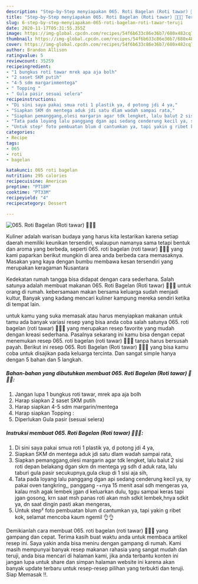 ```yaml
---
description: "Step-by-Step menyiapakan 065. Roti Bagelan (Roti tawar) 🍞🍞🍞 Teruji"
title: "Step-by-Step menyiapakan 065. Roti Bagelan (Roti tawar) 🍞🍞🍞 Teruji"
slug: 6-step-by-step-menyiapakan-065-roti-bagelan-roti-tawar-teruji
date: 2020-11-17T05:31:55.355Z
image: https://img-global.cpcdn.com/recipes/54f6b633c86e36b7/680x482cq70/065-roti-bagelan-roti-tawar-🍞🍞🍞-foto-resep-utama.jpg
thumbnail: https://img-global.cpcdn.com/recipes/54f6b633c86e36b7/680x482cq70/065-roti-bagelan-roti-tawar-🍞🍞🍞-foto-resep-utama.jpg
cover: https://img-global.cpcdn.com/recipes/54f6b633c86e36b7/680x482cq70/065-roti-bagelan-roti-tawar-🍞🍞🍞-foto-resep-utama.jpg
author: Brandon Allison
ratingvalue: 5
reviewcount: 35259
recipeingredient:
- "1 bungkus roti tawar mrek apa aja bolh"
- "2 saset SKM putih"
- "4-5 sdm margarinmentega"
- " Topping "
- " Gula pasir sesuai selera"
recipeinstructions:
- "Di sini saya pakai smua roti 1 plastik ya, d potong jdi 4 ya,"
- "Siapkan SKM dn mentega aduk jdi satu dlam wadah sampai rata,"
- "Siapkan pemanggang,olesi margarin agar tdk lengket, lalu balut 2 sisi roti depan belakang dgan skm dn mentega yg sdh d aduk rata, lalu taburi gula pasir secukupnya,gula ckup di 1 sisi aja sih,"
- "Tata pada loyang lalu panggang dgan api sedang cenderung kecil ya, sy pakai oven tangkring,, panggang -+nya 15 menit asal sdh mengeras ya, kalau msh agak lembek jgan d keluarkan dulu, tggu sampai keras tapi jgan gosong, krn saat msh panas roti akan msh sdkit lembek,hnya sdkit ya, dn saat dingin pasti akan mengeras,"
- "Untuk step² foto pembuatan blum d cantumkan ya, tapi yakin g ribet kok, selamat mencoba kaum ngemil 👌👌"
categories:
- Recipe
tags:
- 065
- roti
- bagelan

katakunci: 065 roti bagelan 
nutrition: 295 calories
recipecuisine: American
preptime: "PT18M"
cooktime: "PT33M"
recipeyield: "4"
recipecategory: Dessert

---
```



![065. Roti Bagelan (Roti tawar) 🍞🍞🍞](https://img-global.cpcdn.com/recipes/54f6b633c86e36b7/680x482cq70/065-roti-bagelan-roti-tawar-🍞🍞🍞-foto-resep-utama.jpg)

Kuliner adalah warisan budaya yang harus kita lestarikan karena setiap daerah memiliki keunikan tersendiri, walaupun namanya sama tetapi bentuk dan aroma yang berbeda, seperti 065. roti bagelan (roti tawar) 🍞🍞🍞 yang kami paparkan berikut mungkin di area anda berbeda cara memasaknya. Masakan yang kaya dengan bumbu membawa kesan tersendiri yang merupakan keragaman Nusantara



Kedekatan rumah tangga bisa didapat dengan cara sederhana. Salah satunya adalah membuat makanan 065. Roti Bagelan (Roti tawar) 🍞🍞🍞 untuk orang di rumah. kebersamaan makan bersama keluarga sudah menjadi kultur, Banyak yang kadang mencari kuliner kampung mereka sendiri ketika di tempat lain.

untuk kamu yang suka memasak atau harus menyiapkan makanan untuk tamu ada banyak variasi resep yang bisa anda coba salah satunya 065. roti bagelan (roti tawar) 🍞🍞🍞 yang merupakan resep favorite yang mudah dengan kreasi sederhana. Pasalnya sekarang ini kamu bisa dengan cepat menemukan resep 065. roti bagelan (roti tawar) 🍞🍞🍞 tanpa harus bersusah payah.
Berikut ini resep 065. Roti Bagelan (Roti tawar) 🍞🍞🍞 yang bisa kamu coba untuk disajikan pada keluarga tercinta. Dan sangat simple hanya dengan 5 bahan dan 5 langkah.


<!--inarticleads1-->

##### Bahan-bahan yang dibutuhkan membuat 065. Roti Bagelan (Roti tawar) 🍞🍞🍞:

1. Jangan lupa 1 bungkus roti tawar, mrek apa aja bolh
1. Harap siapkan 2 saset SKM putih
1. Harap siapkan 4-5 sdm margarin/mentega
1. Harap siapkan  Topping :
1. Diperlukan  Gula pasir (sesuai selera)




<!--inarticleads2-->

##### Instruksi membuat  065. Roti Bagelan (Roti tawar) 🍞🍞🍞:

1. Di sini saya pakai smua roti 1 plastik ya, d potong jdi 4 ya,
1. Siapkan SKM dn mentega aduk jdi satu dlam wadah sampai rata,
1. Siapkan pemanggang,olesi margarin agar tdk lengket, lalu balut 2 sisi roti depan belakang dgan skm dn mentega yg sdh d aduk rata, lalu taburi gula pasir secukupnya,gula ckup di 1 sisi aja sih,
1. Tata pada loyang lalu panggang dgan api sedang cenderung kecil ya, sy pakai oven tangkring,, panggang -+nya 15 menit asal sdh mengeras ya, kalau msh agak lembek jgan d keluarkan dulu, tggu sampai keras tapi jgan gosong, krn saat msh panas roti akan msh sdkit lembek,hnya sdkit ya, dn saat dingin pasti akan mengeras,
1. Untuk step² foto pembuatan blum d cantumkan ya, tapi yakin g ribet kok, selamat mencoba kaum ngemil 👌👌




Demikianlah cara membuat 065. roti bagelan (roti tawar) 🍞🍞🍞 yang gampang dan cepat. Terima kasih buat waktu anda untuk membaca artikel resep ini. Saya yakin anda bisa meniru dengan gampang di rumah. Kami masih mempunyai banyak resep makanan rahasia yang sangat mudah dan teruji, anda bisa mencari di halaman kami, jika anda terbantu konten ini jangan lupa untuk share dan simpan halaman website ini karena akan banyak update terbaru untuk resep-resep pilihan yang terbukti dan teruji. Siap Memasak !!. 
